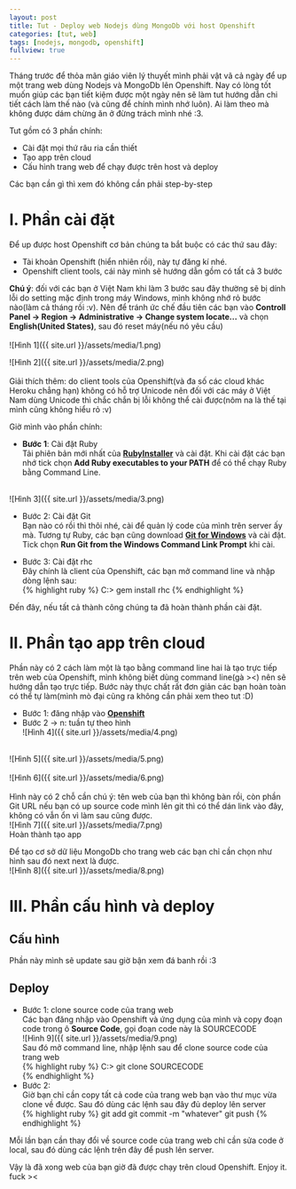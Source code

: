 ```yaml
---
layout: post
title: Tut - Deploy web Nodejs dùng MongoDb với host Openshift
categories: [tut, web]
tags: [nodejs, mongodb, openshift]
fullview: true
---
```


Tháng trước để thỏa mãn giáo viên lý thuyết mình phải vật vã cả ngày để up một trang web dùng Nodejs và MongoDb lên Openshift. Nay có lòng tốt muốn giúp các bạn tiết kiệm được một ngày nên sẽ làm tut hướng dẫn chi tiết cách làm thế nào (và cũng để chính mình nhớ luôn). Ai làm theo mà không được dám chừng ăn ở đừng trách mình nhé :3.

Tut gồm có 3 phần chính: <br>

* Cài đặt mọi thứ râu ria cần thiết <br>
* Tạo app trên cloud <br>
* Cấu hình trang web để chạy được trên host và deploy<br>

Các bạn cần gì thì xem đó không cần phải step-by-step <br>

<h1>I. Phần cài đặt</h1>
Để up được host Openshift cơ bản chúng ta bắt buộc có các thứ sau đây:<br>

* Tài khoản Openshift (hiển nhiên rồi), này tự đăng kí nhé.<br>
* Openshift client tools, cái này mình sẽ hướng dẫn gồm có tất cả 3 bước<br>

**Chú ý**: đối với các bạn ở Việt Nam khi làm 3 bước sau đây thường sẽ bị dính lỗi do setting mặc định trong máy Windows, mình không nhớ rỏ bước nào(làm cả tháng rồi :v). Nên để tránh ức chế đầu tiên các bạn vào **Controll Panel -> Region -> Administrative -> Change system locate...** và chọn **English(United States)**, sau đó reset máy(nếu nó yêu cầu)<br>
<br>
![Hình 1]({{ site.url }}/assets/media/1.png)<br>

![Hình 2]({{ site.url }}/assets/media/2.png)<br>
<br>
Giải thích thêm: do client tools của Openshift(và đa số các cloud khác Heroku chẳng hạn) không có hỗ trợ Unicode nên đối với các máy ở Việt Nam dùng Unicode thì chắc chắn bị lỗi không thể cài được(nôm na là thế tại mình cũng không hiểu rỏ :v) <br>

Giờ mình vào phần chính:<br>

* **Bước 1**: Cài đặt Ruby<br>
Tải phiên bản mới nhất của <a class="btn btn-default" href="http://rubyinstaller.org/">**RubyInstaller**</a> và cài đặt. 
Khi cài đặt các bạn nhớ tick chọn **Add Ruby executables to your PATH** để có thể chạy Ruby bằng Command Line.
<br>
![Hình 3]({{ site.url }}/assets/media/3.png)<br>

* Bước 2: Cài đặt Git<br>
Bạn nào có rồi thì thôi nhé, cài để quản lý code của mình trên server ấy mà.
Tương tự Ruby, các bạn cũng download <a class="btn btn-default" href="http://msysgit.github.io/">**Git for Windows**</a> và cài đặt.
Tick chọn **Run Git from the Windows Command Link Prompt** khi cài.

* Bước 3: Cài đặt rhc<br>
Đây chính là client của Openshift, các bạn mở command line và nhập dòng lệnh sau:<br>
{% highlight ruby %}
C:\> gem install rhc
{% endhighlight %}

Đến đây, nếu tất cả thành công chúng ta đã hoàn thành phần cài đặt. 

<h1>II. Phần tạo app trên cloud</h1>
Phần này có 2 cách làm một là tạo bằng command line hai là tạo trực tiếp trên web của Openshift, mình không biết dùng command line(gà ><) nên sẽ hướng dẫn tạo trực tiếp.
Bước này thực chất rất đơn giản các bạn hoàn toàn có thể tự làm(mình mò đại cũng ra không cần phải xem theo tut :D)<br>

* Bước 1: đăng nhập vào <a class="btn btn-default" href="http://msysgit.github.io/">**Openshift**</a><br>
* Bước 2 -> n: tuần tự theo hình<br>
![Hình 4]({{ site.url }}/assets/media/4.png)<br>
<br>
![Hình 5]({{ site.url }}/assets/media/5.png)<br>
<br>
![Hình 6]({{ site.url }}/assets/media/6.png)<br><br>
Hình này có 2 chỗ cần chú ý: tên web của bạn thì không bàn rồi, còn phần Git URL nếu bạn có up source code mình lên git thì có thể dán link vào đây, không có vẫn ổn vì làm sau cũng được.  
<br>
![Hình 7]({{ site.url }}/assets/media/7.png)<br>
Hoàn thành tạo app<br>

Để tạo cơ sở dữ liệu MongoDb cho trang web các bạn chỉ cần chọn như hình sau đó next next là được.<br>
![Hình 8]({{ site.url }}/assets/media/8.png)<br>

<h1>III. Phần cấu hình và deploy</h1>
<h2>Cấu hình</h2>
Phần này mình sẽ update sau giờ bận xem đá banh rồi :3<br>
<h2>Deploy</h2>

* Bước 1: clone source code của trang web<br>
Các bạn đăng nhập vào Openshift và ứng dụng của mình và copy đoạn code trong ô **Source Code**, gọi đoạn code này là SOURCECODE<br>
![Hình 9]({{ site.url }}/assets/media/9.png)<br>
Sau đó mở command line, nhập lệnh sau để clone source code của trang web<br>
{% highlight ruby %}
C:\> git clone SOURCECODE<br>
{% endhighlight %}
* Bước 2: <br>
Giờ bạn chỉ cần copy tất cả code của trang web bạn vào thư mục vừa clone về được. Sau đó dùng các lệnh sau đây đủ deploy lên server<br>
{% highlight ruby %}
git add
git commit -m "whatever"
git push
{% endhighlight %}

Mỗi lần bạn cần thay đổi về source code của trang web chỉ cần sửa code ở local, sau đó dùng các lệnh trên đây để push lên server.

Vậy là đã xong web của bạn giờ đã được chạy trên cloud Openshift.
Enjoy it.
fuck ><
